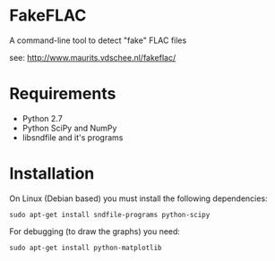 FakeFLAC
========

A command-line tool to detect "fake" FLAC files

see: http://www.maurits.vdschee.nl/fakeflac/

# Requirements

- Python 2.7
- Python SciPy and NumPy
- libsndfile and it's programs

# Installation

On Linux (Debian based) you must install the following dependencies:

    sudo apt-get install sndfile-programs python-scipy

For debugging (to draw the graphs) you need:

    sudo apt-get install python-matplotlib
    
